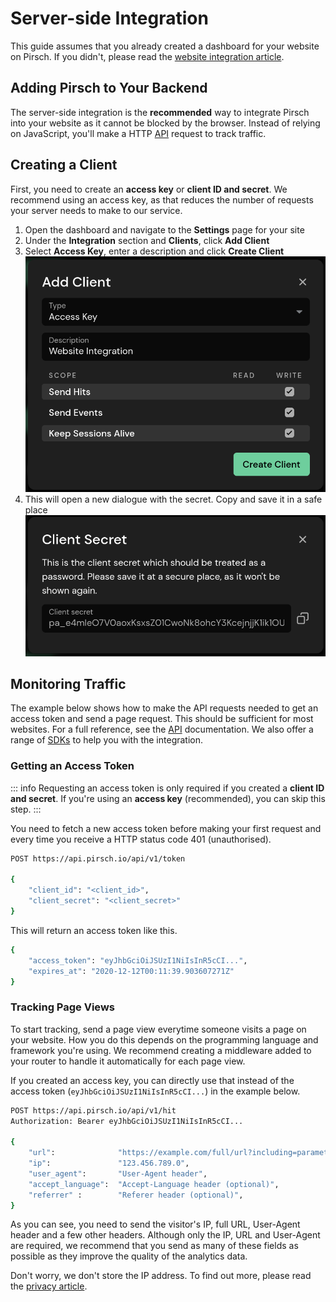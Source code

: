 # Server-side Integration

This guide assumes that you already created a dashboard for your website on Pirsch. If you didn't, please read the [website integration article](/get-started/frontend-integration).

## Adding Pirsch to Your Backend

The server-side integration is the **recommended** way to integrate Pirsch into your website as it cannot be blocked by the browser. Instead of relying on JavaScript, you'll make a HTTP [API](/api-sdks/api) request to track traffic.

## Creating a Client

First, you need to create an **access key** or **client ID and secret**. We recommend using an access key, as that reduces the number of requests your server needs to make to our service.

1. Open the dashboard and navigate to the **Settings** page for your site
2. Under the **Integration** section and **Clients**, click **Add Client**
3. Select **Access Key**, enter a description and click **Create Client** ![Client Creation](../static/get-started/backend-create-client.png)
4. This will open a new dialogue with the secret. Copy and save it in a safe place ![Client ID and Secret](../static/get-started/backend-access-key.png)

## Monitoring Traffic

The example below shows how to make the API requests needed to get an access token and send a page request. This should be sufficient for most websites. For a full reference, see the [API](/api-sdks/api) documentation. We also offer a range of [SDKs](/api-sdks/sdks) to help you with the integration.

### Getting an Access Token

::: info
Requesting an access token is only required if you created a **client ID and secret**. If you're using an **access key** (recommended), you can skip this step.
:::

You need to fetch a new access token before making your first request and every time you receive a HTTP status code 401 (unauthorised).

```Bash
POST https://api.pirsch.io/api/v1/token

{
    "client_id": "<client_id>",
    "client_secret": "<client_secret>"
}
```

This will return an access token like this.

```Bash
{
    "access_token": "eyJhbGciOiJSUzI1NiIsInR5cCI...",
    "expires_at": "2020-12-12T00:11:39.903607271Z"
}
```

### Tracking Page Views

To start tracking, send a page view everytime someone visits a page on your website. How you do this depends on the programming language and framework you're using. We recommend creating a middleware added to your router to handle it automatically for each page view.

If you created an access key, you can directly use that instead of the access token (`eyJhbGciOiJSUzI1NiIsInR5cCI...`) in the example below.

```Bash
POST https://api.pirsch.io/api/v1/hit
Authorization: Bearer eyJhbGciOiJSUzI1NiIsInR5cCI...

{
    "url":              "https://example.com/full/url?including=parameters",
    "ip":               "123.456.789.0",
    "user_agent":       "User-Agent header",
    "accept_language":  "Accept-Language header (optional)",
    "referrer" :        "Referer header (optional)",
}
```

As you can see, you need to send the visitor's IP, full URL, User-Agent header and a few other headers. Although only the IP, URL and User-Agent are required, we recommend that you send as many of these fields as possible as they improve the quality of the analytics data.

Don't worry, we don't store the IP address. To find out more, please read the [privacy article](/privacy).
